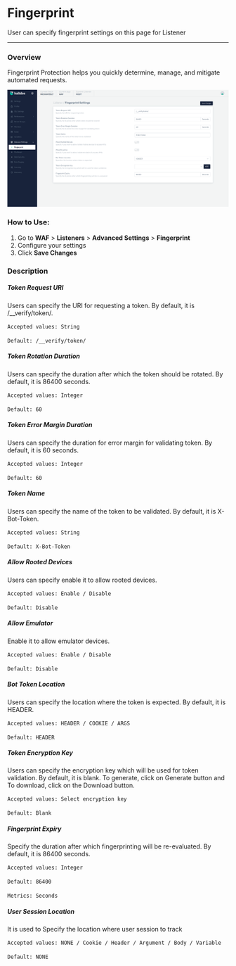 #  Fingerprint 
User can specify fingerprint settings on this page for Listener

---

### Overview
Fingerprint Protection helps you quickly determine, manage, and mitigate automated requests. 

![fingerprint](/img/waf/v7/docs/fingerprint.png)

### How to Use:
1. Go to **WAF** > **Listeners** > **Advanced Settings** > **Fingerprint**
2. Configure your settings
3. Click **Save Changes**

### Description 

##### **Token Request URI**

Users can specify the URI for requesting a token. By default, it is /__verify/token/.

    Accepted values: String

    Default: /__verify/token/ 

##### **Token Rotation Duration**

Users can specify the duration after which the token should be rotated. By default, it is 86400 seconds.

    Accepted values: Integer

    Default: 60 

##### **Token Error Margin Duration**

Users can specify the duration for error margin for validating token. By default, it is 60 seconds.

    Accepted values: Integer

    Default: 60 

##### **Token Name**

Users can specify the name of the token to be validated. By default, it is X-Bot-Token.

    Accepted values: String

    Default: X-Bot-Token 

##### **Allow Rooted Devices**

Users can specify enable it to allow rooted devices.

    Accepted values: Enable / Disable

    Default: Disable 

##### **Allow Emulator**
Enable it to allow emulator devices.

    Accepted values: Enable / Disable

    Default: Disable 

##### **Bot Token Location**

Users can specify the location where the token is expected. By default, it is HEADER.

    Accepted values: HEADER / COOKIE / ARGS

    Default: HEADER 

##### **Token Encryption Key**

Users can specify the encryption key which will be used for token validation. By default, it is blank. To generate, click on Generate button and To download, click on the Download button.

    Accepted values: Select encryption key

    Default: Blank

##### **Fingerprint Expiry**

Specify the duration after which fingerprinting will be re-evaluated. By default, it is 86400 seconds.

    Accepted values: Integer

    Default: 86400

    Metrics: Seconds 

##### **User Session Location**

It is used to Specify the location where user session to track

    Accepted values: NONE / Cookie / Header / Argument / Body / Variable

    Default: NONE
